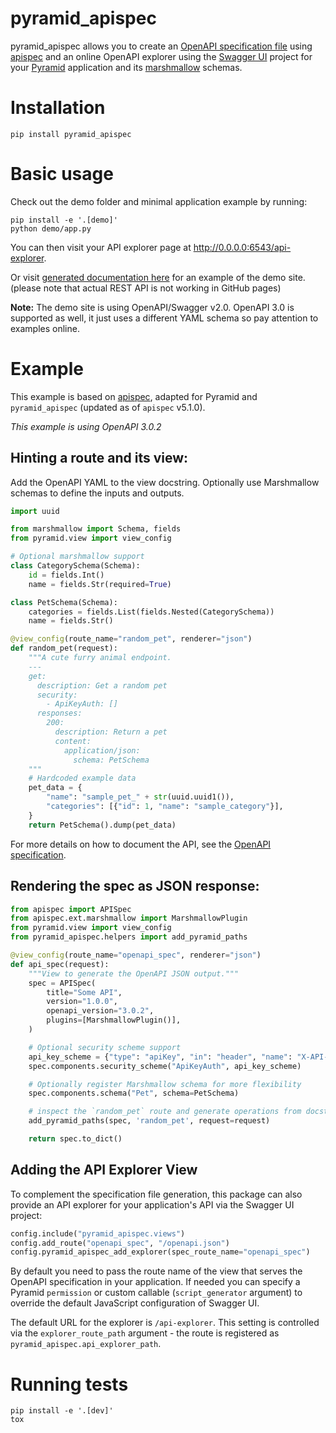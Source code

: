 # pyramid_apispec

pyramid_apispec allows you to create an [OpenAPI specification file](https://swagger.io/specification/)
using [apispec](http://apispec.readthedocs.io/en/latest/) and an online OpenAPI explorer using the
[Swagger UI](https://swagger.io/tools/swagger-ui/) project for your [Pyramid](https://trypyramid.com)
application and its [marshmallow](https://marshmallow.readthedocs.io/en/latest/) schemas.

# Installation

    pip install pyramid_apispec

# Basic usage

Check out the demo folder and minimal application example by running:

    pip install -e '.[demo]'
    python demo/app.py

You can then visit your API explorer page at http://0.0.0.0:6543/api-explorer.

Or visit [generated documentation here](https://ergo.github.io/pyramid_apispec/gh-pages)
for an example of the demo site.
(please note that actual REST API is not working in GitHub pages)

**Note:** The demo site is using OpenAPI/Swagger v2.0.
OpenAPI 3.0 is supported as well, it just uses a different YAML schema so pay attention to examples online.

# Example

This example is based on [apispec](https://apispec.readthedocs.io/en/latest/#example-application),
adapted for Pyramid and `pyramid_apispec` (updated as of `apispec` v5.1.0).

*This example is using OpenAPI 3.0.2*

## Hinting a route and its view:

Add the OpenAPI YAML to the view docstring.
Optionally use Marshmallow schemas to define the inputs and outputs.

```python
import uuid

from marshmallow import Schema, fields
from pyramid.view import view_config

# Optional marshmallow support
class CategorySchema(Schema):
    id = fields.Int()
    name = fields.Str(required=True)

class PetSchema(Schema):
    categories = fields.List(fields.Nested(CategorySchema))
    name = fields.Str()

@view_config(route_name="random_pet", renderer="json")
def random_pet(request):
    """A cute furry animal endpoint.
    ---
    get:
      description: Get a random pet
      security:
        - ApiKeyAuth: []
      responses:
        200:
          description: Return a pet
          content:
            application/json:
              schema: PetSchema
    """
    # Hardcoded example data
    pet_data = {
        "name": "sample_pet_" + str(uuid.uuid1()),
        "categories": [{"id": 1, "name": "sample_category"}],
    }
    return PetSchema().dump(pet_data)
```

For more details on how to document the API, see the [OpenAPI specification](https://swagger.io/specification/).

## Rendering the spec as JSON response:

```python
from apispec import APISpec
from apispec.ext.marshmallow import MarshmallowPlugin
from pyramid.view import view_config
from pyramid_apispec.helpers import add_pyramid_paths

@view_config(route_name="openapi_spec", renderer="json")
def api_spec(request):
    """View to generate the OpenAPI JSON output."""
    spec = APISpec(
        title="Some API",
        version="1.0.0",
        openapi_version="3.0.2",
        plugins=[MarshmallowPlugin()],
    )

    # Optional security scheme support
    api_key_scheme = {"type": "apiKey", "in": "header", "name": "X-API-Key"}
    spec.components.security_scheme("ApiKeyAuth", api_key_scheme)

    # Optionally register Marshmallow schema for more flexibility
    spec.components.schema("Pet", schema=PetSchema)

    # inspect the `random_pet` route and generate operations from docstring
    add_pyramid_paths(spec, 'random_pet', request=request)

    return spec.to_dict()
```

## Adding the API Explorer View

To complement the specification file generation, this package can also provide an API explorer
for your application's API via the Swagger UI project:

```python
config.include("pyramid_apispec.views")
config.add_route("openapi_spec", "/openapi.json")
config.pyramid_apispec_add_explorer(spec_route_name="openapi_spec")
```

By default you need to pass the route name of the view that serves the OpenAPI
specification in your application. If needed you can specify a Pyramid `permission` or
custom callable (`script_generator` argument) to override the default JavaScript
configuration of Swagger UI.

The default URL for the explorer is `/api-explorer`. This setting is controlled
via the `explorer_route_path` argument - the route is registered as `pyramid_apispec.api_explorer_path`.

# Running tests

    pip install -e '.[dev]'
    tox
